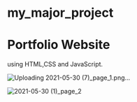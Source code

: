 # my_major_project
# Portfolio Website 
using HTML,CSS and JavaScript.


![Uploading 2021-05-30 (7)_page_1.png…]()

![2021-05-30 (1)_page_2](https://user-images.githubusercontent.com/83748511/120935876-70c97b00-c722-11eb-8ffe-79efcd350c9c.png)
